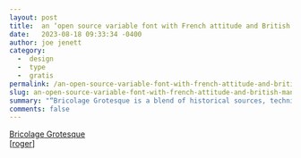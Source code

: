 ```yaml
---
layout: post
title:  an ‘open source variable font with French attitude and British mannerisms’
date:   2023-08-18 09:33:34 -0400
author: joe jenett
category:
  -  design
  -  type
  -  gratis
permalink: /an-open-source-variable-font-with-french-attitude-and-british-mannerisms/
slug: an-open-source-variable-font-with-french-attitude-and-british-mannerisms
summary: "“Bricolage Grotesque is a blend of historical sources, technical decisions and personal feelings.”"
comments: false
---
```

<a title="Bricolage Grotesque — Free &amp; Open Source Variable Font" href="https://ateliertriay.github.io/bricolage/">Bricolage Grotesque</a><br>[<a href="https://pinboard.in/u:roger">roger</a>]

<a href="https://brid.gy/publish/mastodon"></a>